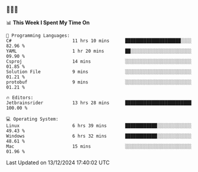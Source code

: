 ### 👋👋👋
<!--START_SECTION:waka-->
📊 **This Week I Spent My Time On** 

```text
💬 Programming Languages: 
C#                       11 hrs 10 mins      █████████████████████░░░░   82.96 % 
YAML                     1 hr 20 mins        ██░░░░░░░░░░░░░░░░░░░░░░░   09.90 % 
Csproj                   14 mins             ░░░░░░░░░░░░░░░░░░░░░░░░░   01.85 % 
Solution File            9 mins              ░░░░░░░░░░░░░░░░░░░░░░░░░   01.21 % 
protobuf                 9 mins              ░░░░░░░░░░░░░░░░░░░░░░░░░   01.21 % 

🔥 Editors: 
Jetbrainsrider           13 hrs 28 mins      █████████████████████████   100.00 % 

💻 Operating System: 
Linux                    6 hrs 39 mins       ████████████░░░░░░░░░░░░░   49.43 % 
Windows                  6 hrs 32 mins       ████████████░░░░░░░░░░░░░   48.61 % 
Mac                      15 mins             ░░░░░░░░░░░░░░░░░░░░░░░░░   01.96 % 
```


 Last Updated on 13/12/2024 17:40:02 UTC
<!--END_SECTION:waka-->

